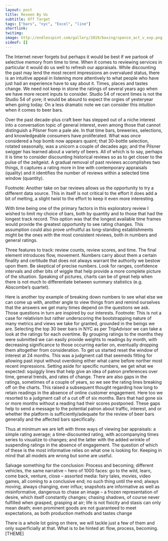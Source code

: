 ```yaml
---
layout: post
title: Reseen By Us
subtitle: Off Target
tags: ["bars", "nyc", "Excel", "line"]
shortlink: 
twitimg: 
image: http://endlesspint.com/gallery/2019/boxing/spence_act_v_exp.png
sideof: []
---
```



The Internet never forgets but perhaps it would be best if we partook of selective memory from time to time. When it comes to reviewing services in particular it would do us well to refresh our appraisals. While discounting the past may lend the most recent impressions an overvalued status, there is an intuitive appeal in listening more attentively to what people who have just had an experience have to say about it. Times, places and tastes change. We need not keep in stone the ratings of several years ago when we have more recent inputs to consider. Studio 54 of recent times is not the Studio 54 of yore; it would be absurd to expect the orgies of yesteryear when going today. On a less dramatic note we can consider this intuition when it comes to beer bars. 

Over the past decade-plus craft beer has stepped out of a niche interest into a conversation topic of general interest, even among those that cannot distinguish a Pilsner from a pale ale. In that time bars, breweries, selections, and knowledgeable consumers have proliferated. What was once considered a hop bomb now appears quaint; that 30-bottle selection, rotated seasonally, was a unicorn a couple of decades ago; and the Pilsner swigger has learned about a variety of beers. All of which is to say, perhaps it is time to consider discounting historical reviews so as to get closer to the pulse of the zeitgeist. A gradual removal of past reviews accomplishes two things, it captures a rating more in line with contemporary appraisals (quality) and it identifies the number of reviews within a selected time window (quantity).

Footnote: Another take on bar reviews allows us the opportunity to try a different data source. This in itself is not critical to the effort it does add a bit of melting, a slight twist to the effort to keep it even more interesting. 


With time being one of the primary factors in this exploratory review I wished to limit my choice of bars, both by quantity and to those that had the longest track record. This option was that the longest available time frames would provide the greatest opportunity to see rating changes. This assumption could also prove unfruitful as long-standing establishments might be the ones with the most consistent reviews, both in numbers and general ratings.

Three features to track: review counts, review scores, and time. The final element introduces flow, movement. Numbers carry about them a certain finality and certitude that does not always warrant the authority we bestow upon them. Be skeptical of precise numbers. Look for ranges, confidence intervals and other bits of wiggle that help provide a more complete picture of the situation. Speaking of pictures, charts can be of great help when there is not much to differentiate between summary statistics (e.g. Abscombe’s quartet).

Here is another toy example of breaking down numbers to see what else we can come up with, another angle to view things from and remind ourselves that the answers we get many times depend on the questions we ask. Those questions in turn are inspired by our interests. Footnote: This is not a case for relativism but rather underscoring the bootstrapping nature of many metrics and views we take for granted, grounded in the beings we are.
Selecting the top 30 beer bars in NYC as per TripAdvisor we can take a look at the ratings for each overtime. By grouping ratings to the months they were submitted we can easily provide weights to readings by month, with decreasing significance to those occurring earlier on, eventually dropping them altogether from consideration. To get us started reset the window of interest at 24 months. This was a judgment call that seemeds fitting for allowing past input without overdoing either what came before norther most recent impressions. Setting aside for specific numbers, we get what we expected: squiggly lines that help give an idea of patron preferences over time, general trends, and rates of change. There are also gaps in the ratings, sometimes of a couple of years, so we see the rating lines breaking off on the charts. This raised a subsequent thought regarding how long to retain readings in the absence of online customer engagement. Here too we resorted to a judgment call of a cut off of six months. Bars that had gone six or more months without a reading had their scores postponed. These gaps help to send a message to the potential patron about traffic, interest, and or whether the platform is sufficiently/adequate for the review of beer bars generally and the affected bars specifically.

Thus at minimum we are left with three ways of viewing bar appraisals: a simple rating average;  a time-discounted rating, with accompanying times series to visualize to changes; and the latter with the added wrinkle of suspending ratings in the absence of engagement. The question of which of these is the most informative relies on what one is looking for. Keeping in mind that all models are wrong but some are useful.






Salvage something for the conclusion:
Process and becoming; different vehicles, the same narrative – hero of 1000 faces: go to the wild, learn, come back, venture, close – assorted media: fairy tales, movies, video games, all coming to a conclusive end; no such thing until the end; always moving, always changing, ever influx; snapshots are informative as well as misinformative, dangerous to chase an image – a frozen representation of desire, which itself constantly changes; chasing shadows, of course never fulfilled when grasped, grasping at air; life is not fixicity and stasis can only mean death; even prominent goods are not guaranteed to meet expectations, as both production methods and tastes change

There is a whole lot going on there, we will tackle just a few of them and only superficially at that. What is to be hinted at: flow, process, becoming. [THEME]
